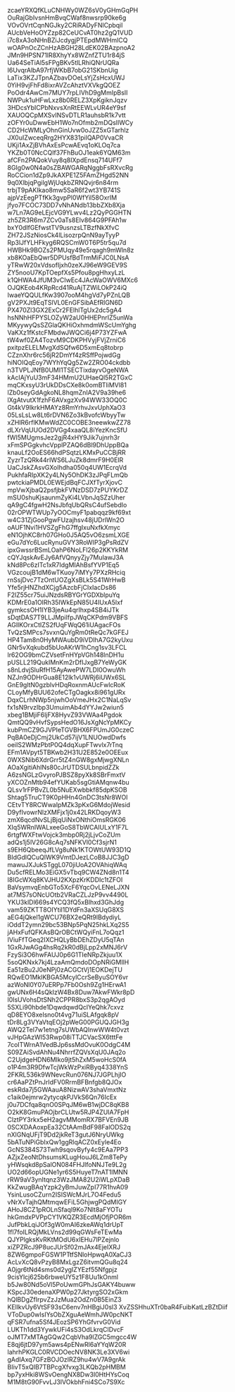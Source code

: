 zcaeYRXQfKLuCNHWy0WZ6sV0yGHmGqPH
OuRajGbIvsnHmBvqCWaf8nwsrp90ke6g
VOvOVrtCqnNGJky2CRiRADyFNlCpbqil
AUcbVeHoOYZzp82CeUCvAT0hz2gQ1VUD
i7c8xA3oNHnBZiJcdygjPTEpdMWHmlCQ
wOAPnOcZCnHzABGH28LdEK02BAzpnoA2
JMn9HPSN71lR8XhyYx8WZnfZTU1r84jS
Ua64SeTiAl5sFPgBKv5tlLRhiQNrUQRa
I6UvqrAlbA97rfjWKbB7obG21SKbnUig
LaTix3KZJTpnAZbavDOeLsYjZsHcxUWJ
0YiH9vjFhFd8ixrAVZcAhztVXVkgQOEZ
PoOdr4AwCm7MUY7rpLIVhD9gMmIpBsII
NWPuk1uHFwLxz8b0RELZ3XpKgiknJqzv
3HDcsYbICPbNxvsXnRtEEWLvUR4eY9sf
XAUOQCpMXSvINSvDTLR1auhsbR1k7vtt
zOFYr0uDwwEbH1Wo7nOfmb2mDQslIWCy
CD2HcWMLyOhnGinUvw0oJZZ5xGTarhlz
JX0uIZwceqRrg2HYX831pilQAP0VvaCR
UKji1AxZjBVhAxEsPcwAEvq1oKLOq7ca
YKZb0T0NcCQlf37FhBuOJ1eak6YQM63m
afCFn2PAQokVuy8q8IXpdEnsq714UFf7
8GIg0w0N4a0sZBAWGARqNggbFsRXvcRg
RoCCion1dZp9JkAXPE1Z5FAmZHgd52NN
9q0XlbjqPgilgWjUqkbZRNQvjr6n84rm
trbjT9pAKIkao8mw5SaR6f2wt3YB741S
ajpVzEegPTfKk3gvpPl0WfYil58OxrIM
jfyo7FCOC73DD7vNhANdb13bbZXb8Xja
w7Ln7AG9eLEjcVG9YLwv4Lz2QyPGGHTN
zh5ZR3R6m7ZCv0aTs8EIv864G9PFAh1w
bxY0dIfGEfwstTV9usnzsLTBzfNkXfvC
ZH72JSzNiosCk4lLisozrpQnN9ayTyyP
Rp3lJfYLHFkyg6RQSCmW0T6P5tr5qu7d
HWBHk9BOZs2PMUqy49e5rqagh9mWln8z
xb8KOaEbQwr5DPUsfBdTrmMiFJC0LNsA
yTRwW20xVdsofIjxh0zeXJ96eW9GEV9S
ZY5nooU7KpTOepfXs5Pfou8pgHhxyLzL
k1QHWA4JfUM3vCIwEc4JAcWaOWV6MXc6
OJQKEob4KRpRcd41RuAjTZWiLOkP24iQ
IwaeYQQULfKw3907ooM4hgVd7yPZnLQB
gV2PXJt9EqTSlVL0EnGFSibAEfRlGN6D
PX470Zl3GX2ExCr2FElhlTgUx2dc5gA4
hsNNhHFPYSLOZyW2aU0HHEPnrIZ5unWa
MKyywyQsSZGlaQKHiOxhmdmWScUmYghg
VaKXz1fKstcFMbdwJWQCi6j4P73YZFwA
tW4wf0ZA4TozvM9CDKPHVyjFVjZrniC6
pxitpzELELMvgXdSQfw6D5xmEq8tobrp
CZznXhr6rc56jR2DmYf4zRSffPojwdGg
hiNOIQqEoy7WYhYqQg5Zw2ZRO04ckdbb
n3TVPLJNfB0UMI1TSECTixdayvOgeNWA
kAcIAjYuU3mF34HMmU2UHaeQl5R2TGxC
mqCKxsyU3rUkDDsCXe8k0omBTliMVl81
lZb0seyGdAgkoNL8hqmZnIA2V9a39he6
lXgAtvutX1fzhF6AVxgzXv94WW33OQ0C
Gt4kV9IkrkHMAYz8RmYrhvJxvUphXaO3
05LsLsLw8Lt6rDVN6Zo3kBvofcWbyyTw
xZHIR6rflKMwWdZC0COBE3neewkwZZ78
dLXrVqUUOd2DVGg4xaaQL8iYezKncSfU
fWI5MUgmsJez2gjR4xHY9Jik7ujnrh3r
xFmSPGgkvhcVpplPZAQ6dBl9DhUppBQa
knauLf2OoES66hdPSqtzLKMxPuCCBjRR
ZyzrTzQRk44rIWS6LJuZk8dmrF9H0EIR
UaCJskZAsvGXoIhdha050q4UW1EcrqVd
PukhfaRIpXK2y4LNy5OhDK3zJPqFLmQb
pwtckiaPMDL0EWEjdBqFCJXfTyrXjovC
mpVwXjbaQ2psfjbkFVNzDSD7zPUYKrDZ
mSU0shuKjsaunmZyKi4LVbnJqSZzUher
qA9gC4fgwH2NsJbfqUbQRsC4ufSebdIo
02rOPWTWUp7yOOCmyF1pabqqz9kf69xt
w4C31ZjGooPgwFUzajhsv48jUDrlWn2O
oAUF1Nvi1HVSZgFhG7ffgIxuNxfkXmyc
eN1OjhKC8rh07GHo0J5AQ5vO6zsmLXGE
eGu7dYc6LucRynuGVY3RoWIP3gPsRdZV
ipxGwssrBSmLOahP6NoLFl26p2KKYkRM
cQYJqskAvEJy6AfVQnyyZjy7MuIawJ3A
kNd8Pc6zITc1xR7IdgMIAhBsfYVP1Eq5
VGzcoujB1dM6wTKuoy7iMYy7PXzRHciq
rnSsjDvc7TzOntUOZgXsBLk5S41WrHwB
Yfe5rjHNZhdXCjg5AzcbFjCIxIacDs86
F2lZ55cr75uiJNzdsRBYGrYGDXblpuYq
KDMrE0a1OIRh35IWkEpN85U4IUxA5lxf
gymkcsOH1IYB3jeAu4qrIhxp4SB4iJTk
sDqtDAS7T9LLJMpiIfpJWqCKPdm9VBFS
AGIlKOrxCtIZS2fUqFWqQ61iUAgacFOs
TvQzSMPcs7svxnQuYgRm0tReQc7kGFEJ
HP4Tam8n0HyMWAubD9iVDIhA7G2kyUxu
GNr5vXqkubd5bUoAKrW1hCng1sv3LFCL
lr62OG9bmCZVsetFnHYpVGh148lnDH1u
pUSLL219QukIMnKm2rDfIJxgB7YeWyGK
s8nLdvjSluRfH15AyAwePW7LDI0OwuWh
NZJn9ODHrGua8E12lk1vUWRj6iUWx6SL
GnE9gltN0gzblvHDqRoxnmAUcFwlcRoK
CLoyMfyBUU62ofeCTgOagkx8i961gURx
DqxCLrhNWp5njwhOoVmeJHx2C1NaLqSv
fx1sN9rvzIbp3UmuimAb4dYYJw2wiun5
xbeg1BMjiF6ljFX8HyvZ93VWAa4Pgdok
QmtQQ9vHvfSypsHedO16JsXgNcYpMKCy
kubPmCZ9GJVPIeTGVBHX6FPUmJG0czeC
PqBA0eDjCmj2UkCd57ijV1LNUOwdDwfs
oeiIS2WMzPbtP0Q4dqXupFTwvlx7rTnq
EFm1AVpyt5TBKwb2H31U2E852e0OEEux
0WXSNib6XdrGrr5tZ4nGW8gxMjwgXNLn
AOaXgitiAhlNs80cJrUTDSULbnpidZZk
A6zsNGLzGvyroPJBSZ8pyXk8SBrFmxtV
yXCOZnMtb94efYUKab5sgGtiAMqnw4bu
QLsv1rFPBvZL0b5NuEXwbbkf85dpKSOB
Shtag5TruCT9K0pHHn4GnDC3tsNr8WOI
CEtvTY8RCWwaIpMZk3pKxG6MdojWesid
D9yfIvowrNlzXMFjx1j0x42LRKDqoyW3
zmX6qcdNvSLjBjqUiNxONthiOmsRGK06
XIq5WRnIWALxeeGoS8TbWCAIULxY1F7L
6rtgfWXFtwVojck3mbp0Rj2jLjvCoZUm
adQs1j5lV26G8cAq7sNFKVl0Cf3sjrN1
s9EH6QbeeqJfLVg8uNk1KTOWtUW93D1Q
BIdGdlQCuQlWK9VmtDJezLCoB8JJC3gD
mawuJXJukSTggL070jiUoA2OVAhiqWAq
Du5cfRELMo3EiGX5vTbq9CW4ZNd8n1T4
I8IGcWXq8KVJHU2KXpzKrKDDIc1tZFOI
BaVsymvqEnbGTo5XcF6YqcOvLENeLJXN
at7MS7sONcUOtb2VRaCZLJzP9vv4490L
YKU3klDl669s4YCQ3fQ5xBlhxd3GhJdg
vam59ZKTT8OIYtil1DYdFn3aXSUqG8XS
aEG4jQkel1gWCU76BX2eQRt9lBdydiyL
iOddT2ymn29bc53BNp5PqN25hkLXq2S5
jAHxFufQFKAsBQrOBCtWQyiFnL7oQqz1
IViuFfTGeq2IXCHQLyBbDEhZDyU5qTAn
1GxRJwAGg4hsRq2kR0dBjLpp2xMNJ6rV
FzySi3O6hwFAUJ0p6G1TIeNRpZkjuu1X
5soQKNxk7kj4LzaAmQmdoDOpNRiGMllH
Ea51zBu2J0eNPj0zACGCtVj1EOKDejTU
RQwEO1MklKBGA5McylCcrSeByuSOY6vr
azWoNl0Y07uERPp7Fb0Osh9Zg1HErwA1
gwUNx6H4sQkIzW4Bx8Duw7AkwFWkr8pD
l0IsUVohsDtSNh2CPPR8bxS3p2qgAOyd
5SXLi90hbde1DqwdqwdQclYeQhk7cxvz
qD8EYO8xeIsno0t4vg71uiSLAfgqk8pV
tDr8Lg3VYaVtqEOj2pWeG00PGUQJGH3g
AWQ2Tel7w1etng7sUWbAQInwWW4t0vzt
vJHpGAzWI53Rwp08iTTJCVacSX6tttFe
7coITWrnA1VedBJp6ssMdOvuK0OdgC4M
S09ZAiSvdAhNu4NhrrfZQVsXqU0JAq2o
C2UjdgeHDN6MIko9jt5hZxM5woHcS0fA
o1P4m3R9DfwTcjWkWzPxiRByq4338YnS
2FKRL536k9WNevcRun076NJ7JGPLhjIO
cr6AaPZtPnJrIdFV0RrmBFBnfgb8QJOx
eskRda7j5GWAauA8NizwAV3shaVmxtNz
c1aik0ejmrw2ytycqkPJVkS6Qn76IcEx
j0u7DCfqa8qnO0SPqJM6wB1wjDC8qKB8
O2kK8GmuPAOjbrCLUtw5RJP4ZUIA7FpH
ClztPY3rkx5eH2agvMMomRX7BFVEn9JB
0SCXDAAoxpEa32CtAAmBdF98FalODS2q
nXlGNqUFjT9Dd2jkReT3gutJ6NryUWkg
5bATuNPiGbIxQw1ggRlqACZ0xEyle4Eo
GcNS384S73Twh9sqovByfy4c9EAa7PP3
AZjxZeoNtDhsumsKLugHouJ6LZm8TePy
yHWsqkd8pSalON084FHJlfoNNJTe9L2g
UO2d66opUGNe1yr6S5HuyeT7nAT1lMNN
rRW9aV3ynItqnz3WzJMA82U2iWLpXDaB
KkZwugBAqYzpk2yBmJuwZpI77R1hvA09
YsinLusoCZurn2ISISWcMJrL7O4Fedu5
vNrXvTajhQMtmqwEFiL5GhjwgPQdMIGY
AHoJ8CZ1pROLnSfaql9Ko7Nlt8aFYOTu
hkGmdxPVPpCY1VKQZR3EcdMjOfjPOR6m
JufPbkLqiJOf3gW0mAI6zkeAWq1drUpT
1fl7foILRQjMkLVns2d99qGWsFeTEwMa
QJYPlgksKvRKtMOdU6xIEHu7lPZejnlo
xiZPZRcJ9P8ucJUrSf02mJAx4EjeIXRJ
8ZW6gmpoFGSW1PTtfSNloHpwqA0XaCJ3
AcLvXcQ8vPzyB8MxLgzZ6itvmQGu8q24
A0jgr6tNd4sms0d2ygIZYEzf55Nfgpjz
9cisYlcj625b6rbweUY5z1F8Uu1kOnml
b5Jw80Nd5oVl5PoUwmGPhJsGAKY4buww
KSpcJ30edenaXPW0p27JktyrgSO2xGkm
hQlBDgZfIrpvZzJzMua2OdZn0B5EinZ3
KEllkvUy6VtSF93sC6env7nHBgiJ0sl3
XvZSSHhuXTr0baR4FuibKatLzBZtDiif
VToDup0wIsIYsObZXguAeWmhJW0pcNKT
qFSR7ufna5Sf4JEozSP6YhGfvrvG0Vid
LUKTh1dd3YywkUFi4sS3OdLkrqClDvcF
oJMT7xMTAgGQw2CqbVha9lZGC5mgcc4W
E8qj6jtD97ym5aws4pENwRl6aYYqW20R
lahrhPKGLC0RVCDOecNV8NK3Le3XV6wi
gAdIAxq7GFzBOJOzIRZ9hu4wV7A9grAk
BIivT5xQIB7TBPcgXfvxg3LKQb2pHMBM
bp7yxHki8WSvOengNX8Dw3I0HtHYsCoq
M1M8tG90FvvLJ3IVOkbhFni4SCo7S9Xc
